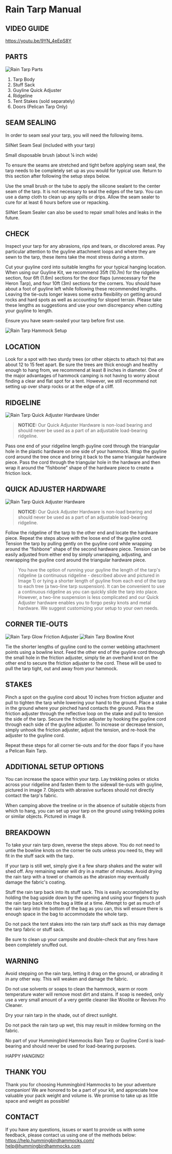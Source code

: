 # Rain Tarp Manual

## VIDEO GUIDE

https://youtu.be/9YN_4eEpS8Y

## PARTS

![Rain Tarp Parts](./Assets/RainTarpParts.png)

1. Tarp Body
2. Stuff Sack
3. Guyline Quick Adjuster
4. Ridgeline
5. Tent Stakes (sold separately)
6. Doors (Pelican Tarp Only)

## SEAM SEALING

In order to seam seal your tarp, you will need the following items.

SilNet Seam Seal (included with your tarp)

Small disposable brush (about ¼ inch wide)

To ensure the seams are stretched and tight before applying seam seal, the tarp needs to be completely set up as you would for typical use. Return to this section after following the setup steps below.

Use the small brush or the tube to apply the silicone sealant to the center seam of the tarp. It is not necessary to seal the edges of the tarp. You can use a damp cloth to clean up any spills or drips. Allow the seam sealer to cure for at least 6 hours before use or repacking.

SilNet Seam Sealer can also be used to repair small holes and leaks in the future.

## CHECK

Inspect your tarp for any abrasions, rips and tears, or discolored areas. Pay particular attention to the guyline attachment loops and where they are sewn to the tarp, these items take the most stress during a storm.

Cut your guyline cord into suitable lengths for your typical hanging location. When using our Guyline Kit, we recommend 35ft (10.7m) for the ridgeline section, four 6ft (1.8m) sections for the door flaps (unnecessary for the Heron Tarp), and four 10ft (3m) sections for the corners. You should have about a foot of guyline left while following these recommended lengths. Leaving the tie-outs longer leaves some extra flexibility on getting around rocks and hard spots as well as accounting for sloped terrain. Please take these lengths as suggestions and use your own discrepancy when cutting your guyline to length.

Ensure you have seam-sealed your tarp before first use.

![Rain Tarp Hammock Setup](./Assets/RainTarpParts.png)

## LOCATION

Look for a spot with two sturdy trees (or other objects to attach to) that are about 12 to 15 feet apart. Be sure the trees are thick enough and healthy enough to hang from, we recommend at least 8 inches in diameter. One of the major advantages of hammock camping is not having to worry about finding a clear and flat spot for a tent. However, we still recommend not setting up over sharp rocks or at the edge of a cliff.

## RIDGELINE

![Rain Tarp Quick Adjuster Hardware Under](./Assets/QuickAdjusterUnder.png)

> **NOTICE:** Our Quick Adjuster Hardware is non-load bearing and should never be used as a part of an adjustable load-bearing ridgeline.

Pass one end of your ridgeline length guyline cord through the triangular hole in the plastic hardware on one side of your hammock. Wrap the guyline cord around the tree once and bring it back to the same triangular hardware piece. Pass the cord through the triangular hole in the hardware and then wrap it around the “fishbone” shape of the hardware piece to create a friction lock.

## QUICK ADJUSTER HARDWARE

![Rain Tarp Quick Adjuster Hardware](./Assets/QuickAdjusterHardware.png)

> **NOTICE:** Our Quick Adjuster Hardware is non-load bearing and should never be used as a part of an adjustable load-bearing ridgeline.

Follow the ridgeline of the tarp to the other end and locate the hardware piece. Repeat the steps above with the loose end of the guyline cord. Tension the tarp by pulling gently on the guyline cord while wrapping around the “fishbone” shape of the second hardware piece. Tension can be easily adjusted from either end by simply unwrapping, adjusting, and rewrapping the guyline cord around the triangular hardware piece.

> You have the option of running your guyline the length of the tarp's ridgeline (a continuous ridgeline - described above and pictured in Image 1) or tying a shorter length of guyline from each end of the tarp to each tree (a two-line tarp suspension). It can be convenient to use a continuous ridgeline as you can quickly slide the tarp into place. However, a two-line suspension is less complicated and our Quick Adjuster hardware enables you to forgo pesky knots and metal hardware. We suggest customizing your setup to your own needs.

## CORNER TIE-OUTS

![Rain Tarp Glow Friction Adjuster](./Assets/FrictionAdjuster.png)
![Rain Tarp Bowline Knot](./Assets/BowlineKnot.png)

Tie the shorter lengths of guyline cord to the corner webbing attachment points using a bowline knot. Feed the other end of the guyline cord through the small hole in the friction adjuster, simply tie an overhand knot on the other end to secure the friction adjuster to the cord. These will be used to pull the tarp tight, out and away from your hammock.

## STAKES

Pinch a spot on the guyline cord about 10 inches from friction adjuster and pull to tighten the tarp while lowering your hand to the ground. Place a stake in the ground where your pinched hand contacts the ground. Pass the friction adjuster through the reflective loop on the stake and pull to tension the side of the tarp. Secure the friction adjuster by hooking the guyline cord through each side of the guyline adjuster. To increase or decrease tension, simply unhook the friction adjuster, adjust the tension, and re-hook the adjuster to the guyline cord.

Repeat these steps for all corner tie-outs and for the door flaps if you have a Pelican Rain Tarp.

## ADDITIONAL SETUP OPTIONS

You can increase the space within your tarp. Lay trekking poles or sticks across your ridgeline and fasten them to the sidewall tie-outs with guyline, pictured in image 7. Objects with abrasive surfaces should not directly contact the tarp's fabric.

When camping above the treeline or in the absence of suitable objects from which to hang, you can set up your tarp on the ground using trekking poles or similar objects. Pictured in image 8.

## BREAKDOWN

To take your rain tarp down, reverse the steps above. You do not need to untie the bowline knots on the corner tie outs unless you need to, they will fit in the stuff sack with the tarp.

If your tarp is still wet, simply give it a few sharp shakes and the water will shed off. Any remaining water will dry in a matter of minutes. Avoid drying the rain tarp with a towel or chamois as the abrasion may eventually damage the fabric's coating.

Stuff the rain tarp back into its stuff sack. This is easily accomplished by holding the bag upside down by the opening and using your fingers to push the rain tarp back into the bag a little at a time. Attempt to get as much of the rain tarp into the bottom of the bag as you can, this will ensure there is enough space in the bag to accommodate the whole tarp.

Do not pack the tent stakes into the rain tarp stuff sack as this may damage the tarp fabric or stuff sack.

Be sure to clean up your campsite and double-check that any fires have been completely snuffed out.

## WARNING

Avoid stepping on the rain tarp, letting it drag on the ground, or abrading it in any other way. This will weaken and damage the fabric.

Do not use solvents or soaps to clean the hammock, warm or room temperature water will remove most dirt and stains. If soap is needed, only use a very small amount of a very gentle cleaner like Woolite or Revivex Pro Cleaner.

Dry your rain tarp in the shade, out of direct sunlight.

Do not pack the rain tarp up wet, this may result in mildew forming on the fabric.

No part of your Hummingbird Hammocks Rain Tarp or Guyline Cord is load-bearing and should never be used for load-bearing purposes.

HAPPY HANGING!

## THANK YOU

Thank you for choosing Hummingbird Hammocks to be your adventure companion! We are honored to be a part of your kit, and appreciate how valuable your pack weight and volume is. We promise to take up as little space and weight as possible!

## CONTACT

If you have any questions, issues or want to provide us with some feedback, please contact us using one of the methods below:
https://help.hummingbirdhammocks.com/
help@hummingbirdhammocks.com
